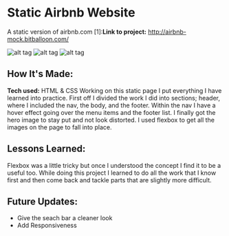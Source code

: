 # Static Airbnb Website

A static version of airbnb.com 
[1]:**Link to project:** http://airbnb-mock.bitballoon.com/

![alt tag](http://i.imgur.com/YBBqCVr.png?1)
![alt tag](http://i.imgur.com/eRgLACG.png?1)
![alt tag](http://i.imgur.com/eRgLACG.png?1)



## How It's Made:

**Tech used:** HTML & CSS
Working on this static page I put everything I have learned into practice. First off I divided the work I did into sections; header, where I included the nav, the body, and the footer. Within the nav I have a hover effect going over the menu items and the footer list. I finally got the hero image to stay put and not look distorted. I used flexbox to get all the images on the page to fall into place. 

## Lessons Learned:
Flexbox was a little tricky but once I understood the concept I find it to be a useful too. While doing this project I learned to do all the work that I know first and then come back and tackle parts that are slightly more difficult. 

## Future Updates:
* Give the seach bar a cleaner look
* Add Responsiveness
